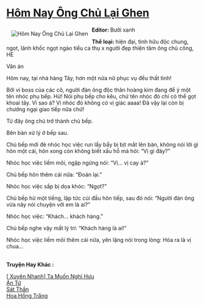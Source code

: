 <a href="https://utruyen.com/hom-nay-ong-chu-lai-ghen/24750/" title="Hôm Nay Ông Chủ Lại Ghen"><h1>Hôm Nay Ông Chủ Lại Ghen</h1></a><div style="display:table"><img align="right" style="float: left; padding: 10px;" src="https://utruyen.com/images/story/200x260/hom-nay-ong-chu-lai-ghen.jpg" alt="Hôm Nay Ông Chủ Lại Ghen"><b>Editor: </b>Bưởi xanh<p></p><b>Thể loại: </b>hiện đại, tình hữu độc chung, ngọt, lãnh khốc ngọt ngào tiểu ca thụ x người đẹp thiện tâm ông chủ công, HE<p></p>Văn án<p></p>Hôm nay, tại nhà hàng Tây, hơn một nửa nữ phục vụ đều thất tình!<p></p>Bởi vì boss của các cô, người đàn ông độc thân hoàng kim đang để ý một tên nhóc phụ bếp. Hừ! Nói phụ bếp cho kêu, chứ tên nhóc đó chỉ có thể gọt khoai tây. Vì sao á? Vì nhóc đó không có vị giác aaaa! Đã vậy lại còn bị chướng ngại giao tiếp nữa chứ!<p></p>Từ đây ông chủ trở thành chủ bếp.<p></p>Bên bàn xử lý ở bếp sau.<p></p>Chủ bếp mới đè nhóc học việc run lẩy bẩy bị bịt mắt lên bàn, không nói lời gì hôn một cái, hôn xong còn không biết xấu hổ mà hỏi: “Vị gì đây?”<p></p>Nhóc học việc liếm môi, ngập ngừng nói: “Vị… vị cay à?”<p></p>Chủ bếp hôn thêm cái nữa: “Đoán lại.”<p></p>Nhóc học việc sắp bị dọa khóc: “Ngọt?”<p></p>Chủ bếp hừ một tiếng, lập tức cúi đầu hôn tiếp, sau đó nói: “Người đàn ông vừa nãy nói chuyện với em là ai?”<p></p>Nhóc học việc: “Khách… khách hàng.”<p></p>Chủ bếp nghe vậy mất lý trí: “Khách hàng là ai!”<p></p>Nhóc học việc liếm môi thêm cái nữa, yên lặng nói trong lòng: Hóa ra là vị chua…</div><p><br><b>Truyện Hay Khác :</b></p><a href="https://utruyen.com/xuyen-nhanh-ta-muon-nghi-huu/22383/" alt="[ Xuyên Nhanh] Ta Muốn Nghỉ Hưu">[ Xuyên Nhanh] Ta Muốn Nghỉ Hưu</a><br/><a href="https://dammyh.wordpress.com/2019/11/07/an-tu/" alt="Ân Tứ">Ân Tứ</a><br/><a href="https://truyenhot2020.wordpress.com/2019/12/11/sat-than/" alt="Sát Thần">Sát Thần</a><br/><a href="https://medium.com/@hoangminhquan1681984/hoa-h%E1%BB%93ng-tr%E1%BA%AFng-b60a07811bde" alt="Hoa Hồng Trắng">Hoa Hồng Trắng</a><br/>